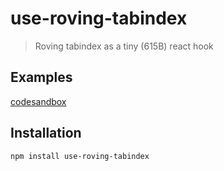 # use-roving-tabindex

> Roving tabindex as a tiny (615B) react hook

## Examples

[codesandbox](https://codesandbox.io/s/use-roving-tabindex-examples-oh058?file=/src/index.js)

## Installation

```bash
npm install use-roving-tabindex
```
